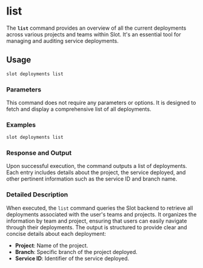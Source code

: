 # list

The **`list`** command provides an overview of all the current deployments across various projects and teams within Slot. It's an essential tool for managing and auditing service deployments.

## Usage

```sh
slot deployments list
```

### Parameters

This command does not require any parameters or options. It is designed to fetch and display a comprehensive list of all deployments.

### Examples

```sh
slot deployments list
```

### Response and Output

Upon successful execution, the command outputs a list of deployments. Each entry includes details about the project, the service deployed, and other pertinent information such as the service ID and branch name.

### Detailed Description

When executed, the `list` command queries the Slot backend to retrieve all deployments associated with the user's teams and projects. It organizes the information by team and project, ensuring that users can easily navigate through their deployments. The output is structured to provide clear and concise details about each deployment:

-   **Project**: Name of the project.
-   **Branch**: Specific branch of the project deployed.
-   **Service ID**: Identifier of the service deployed.
